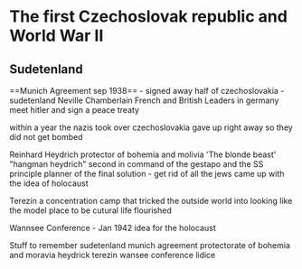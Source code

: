 # The first Czechoslovak republic and World War II
## Sudetenland
==Munich Agreement sep 1938== - signed away half of czechoslovakia - sudetenland 
	Neville Chamberlain
	French and British Leaders in germany meet hitler and sign a peace treaty

within a year the nazis took over czechoslovakia
gave up right away so they did not get bombed

Reinhard Heydrich
	protector of bohemia and molivia
	'The blonde beast'
	"hangman heydrich"
	second in command of the gestapo and the SS
	principle planner of the final solution - get rid of all the jews
	came up with the idea of holocaust

Terezin
	a concentration camp that tricked the outside world into looking like the model place to be
	cutural life flourished 

Wannsee Conference - Jan 1942
	idea for the holocaust 

Stuff to remember
	sudetenland 
	munich agreement 
	protectorate of bohemia and moravia
	heydrick
	terezin
	wansee conference 
	lidice